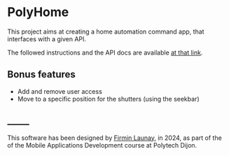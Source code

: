 # PolyHome

This project aims at creating a home automation command app, that interfaces with a given API.

The followed instructions and the API docs are available [at that link](https://www.lamarmotte.info/wp-content/uploads/2023/01/Android-Projet-PolyHome-3.pdf).

## Bonus features

* Add and remove user access
* Move to a specific position for the shutters (using the seekbar)

## _____

This software has been designed by [Firmin Launay](mailto:Firmin_Launay@etu.u-bourgogne.fr), in 2024, as part of the of the Mobile Applications Development course at Polytech Dijon.
